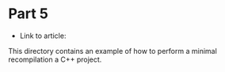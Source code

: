 # Part 5

- Link to article:

This directory contains an example of how to perform a minimal recompilation a C++ project.